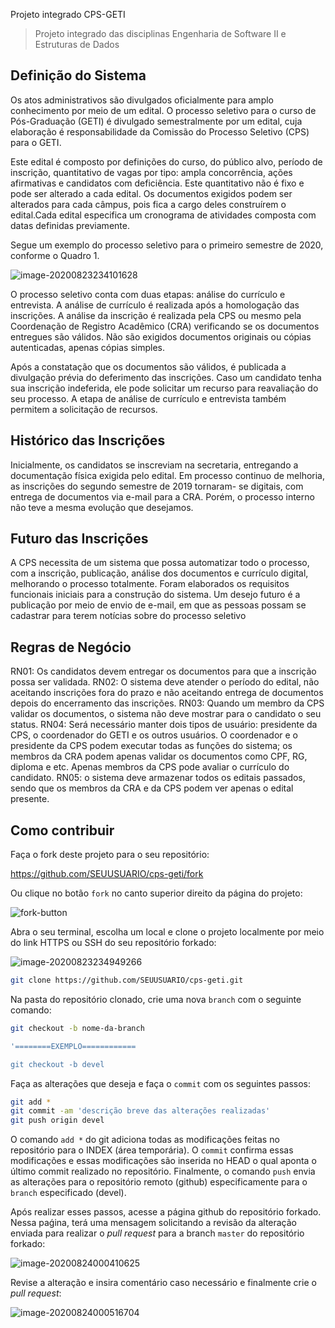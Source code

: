 Projeto integrado CPS-GETI

> Projeto integrado das disciplinas Engenharia de Software II e Estruturas de Dados



## Definição do Sistema

Os atos administrativos são divulgados oficialmente para amplo conhecimento por meio de um edital. O processo seletivo para o curso de Pós-Graduação (GETI) é divulgado semestralmente por um edital, cuja elaboração é responsabilidade da Comissão do Processo Seletivo (CPS) para o GETI.

Este edital é composto por definições do curso, do público alvo, período de inscrição, quantitativo de
vagas por tipo: ampla concorrência, ações afirmativas e candidatos com deficiência. Este quantitativo
não é fixo e pode ser alterado a cada edital. Os documentos exigidos podem ser alterados para cada câmpus, pois fica a cargo deles construírem o edital.Cada edital especifica um cronograma de atividades composta com datas definidas previamente.

Segue um exemplo do processo seletivo para o primeiro semestre de 2020, conforme o Quadro 1.



![image-20200823234101628](/home/renan/.config/Typora/typora-user-images/image-20200823234101628.png)



O processo seletivo conta com duas etapas: análise do currículo e entrevista. A análise de currículo
é realizada após a homologação das inscrições. A análise da inscrição é realizada pela CPS ou mesmo pela Coordenação de Registro Acadêmico (CRA) verificando se os documentos entregues são válidos. Não são exigidos documentos originais ou cópias autenticadas, apenas cópias simples.

Após a constatação que os documentos são válidos, é publicada a divulgação prévia do deferimento
das inscrições. Caso um candidato tenha sua inscrição indeferida, ele pode solicitar um recurso para
reavaliação do seu processo. A etapa de análise de currículo e entrevista também permitem a
solicitação de recursos.



## Histórico das Inscrições
Inicialmente, os candidatos se inscreviam na secretaria, entregando a documentação física exigida
pelo edital. Em processo continuo de melhoria, as inscrições do segundo semestre de 2019 tornaram-
se digitais, com entrega de documentos via e-mail para a CRA. Porém, o processo interno não teve a
mesma evolução que desejamos.

## Futuro das Inscrições
A CPS necessita de um sistema que possa automatizar todo o processo, com a inscrição, publicação,
análise dos documentos e currículo digital, melhorando o processo totalmente. Foram elaborados os
requisitos funcionais iniciais para a construção do sistema.
Um desejo futuro é a publicação por meio de envio de e-mail, em que as pessoas possam se cadastrar
para terem notícias sobre do processo seletivo

## Regras de Negócio
RN01: Os candidatos devem entregar os documentos para que a inscrição possa ser validada.
RN02: O sistema deve atender o período do edital, não aceitando inscrições fora do prazo e não
aceitando entrega de documentos depois do encerramento das inscrições.
RN03: Quando um membro da CPS validar os documentos, o sistema não deve mostrar para o
candidato o seu status.
RN04: Será necessário manter dois tipos de usuário: presidente da CPS, o coordenador do GETI e os
outros usuários. O coordenador e o presidente da CPS podem executar todas as funções do sistema;
os membros da CRA podem apenas validar os documentos como CPF, RG, diploma e etc. Apenas
membros da CPS pode avaliar o currículo do candidato.
RN05: o sistema deve armazenar todos os editais passados, sendo que os membros da CRA e da
CPS podem ver apenas o edital presente.



## Como contribuir

Faça o fork deste projeto para o seu repositório:

https://github.com/SEUUSUARIO/cps-geti/fork

Ou clique no botão `fork` no canto superior direito da página do projeto:

![fork-button](/home/renan/.config/Typora/typora-user-images/image-20200823234755310.png)



Abra o seu terminal, escolha um local e clone o projeto localmente por meio do link HTTPS ou SSH do seu repositório forkado:

![image-20200823234949266](/home/renan/.config/Typora/typora-user-images/image-20200823234949266.png)

```bash
git clone https://github.com/SEUUSUARIO/cps-geti.git
```

Na pasta do repositório clonado, crie uma nova `branch` com o seguinte comando:

```bash
git checkout -b nome-da-branch

'========EXEMPLO============

git checkout -b devel
```

Faça as alterações que deseja e faça o `commit` com os seguintes passos:

```bash
git add *
git commit -am 'descrição breve das alterações realizadas'
git push origin devel
```

O comando `add *` do git adiciona todas as modificações feitas no repositório para o INDEX (área temporária). O `commit` confirma essas modificações e essas modificações são inserida no HEAD o qual aponta o último commit realizado no repositório. Finalmente, o comando `push` envia as alterações para o repositório remoto (github) especificamente para o `branch` especificado (devel).

Após realizar esses passos, acesse a página github do repositório forkado. Nessa paǵina, terá uma mensagem solicitando a revisão da alteração enviada para realizar o *pull request* para a branch `master` do repositório forkado:

![image-20200824000410625](/home/renan/.config/Typora/typora-user-images/image-20200824000410625.png)

Revise a alteração e insira comentário caso necessário e finalmente crie o *pull request*:

![image-20200824000516704](/home/renan/.config/Typora/typora-user-images/image-20200824000516704.png)